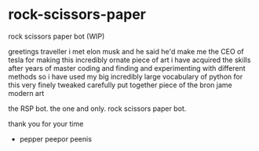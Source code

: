 # rock-scissors-paper
rock scissors paper bot (WIP)

greetings traveller
i met elon musk and he said he'd make me the CEO of tesla for making this incredibly ornate piece of art
i have acquired the skills after years of master coding and finding and experimenting with different methods 
so i have used my big incredibly large vocabulary of python for this very finely tweaked carefully put together piece of the bron jame modern art

the RSP bot. 
the one and only.
rock scissors paper bot.

thank you for your time
- pepper peepor peenis
